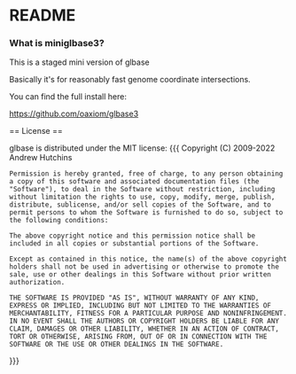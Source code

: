 # README #

### What is miniglbase3? ###

This is a staged mini version of glbase

Basically it's for reasonably fast genome coordinate intersections.

You can find the full install here:

https://github.com/oaxiom/glbase3

== License ==

glbase is distributed under the MIT license:
{{{
    Copyright (C) 2009-2022 Andrew Hutchins
    
    Permission is hereby granted, free of charge, to any person obtaining a copy of this software and associated documentation files (the "Software"), to deal in the Software without restriction, including without limitation the rights to use, copy, modify, merge, publish, distribute, sublicense, and/or sell copies of the Software, and to permit persons to whom the Software is furnished to do so, subject to the following conditions:
    
    The above copyright notice and this permission notice shall be included in all copies or substantial portions of the Software.
    
    Except as contained in this notice, the name(s) of the above copyright holders shall not be used in advertising or otherwise to promote the sale, use or other dealings in this Software without prior written authorization.
    
    THE SOFTWARE IS PROVIDED "AS IS", WITHOUT WARRANTY OF ANY KIND, EXPRESS OR IMPLIED, INCLUDING BUT NOT LIMITED TO THE WARRANTIES OF MERCHANTABILITY, FITNESS FOR A PARTICULAR PURPOSE AND NONINFRINGEMENT. IN NO EVENT SHALL THE AUTHORS OR COPYRIGHT HOLDERS BE LIABLE FOR ANY CLAIM, DAMAGES OR OTHER LIABILITY, WHETHER IN AN ACTION OF CONTRACT, TORT OR OTHERWISE, ARISING FROM, OUT OF OR IN CONNECTION WITH THE SOFTWARE OR THE USE OR OTHER DEALINGS IN THE SOFTWARE.
}}}

